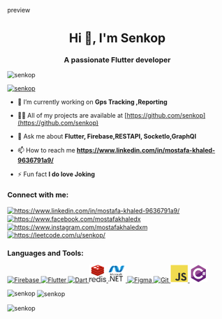 
preview
<h1 align="center">Hi 👋, I'm Senkop</h1>
<h3 align="center">A passionate Flutter developer</h3>

<p align="left"> <img src="https://komarev.com/ghpvc/?username=senkop&label=Profile%20views&color=0e75b6&style=flat" alt="senkop" /> </p>

<p align="left"> <a href="https://github.com/ryo-ma/github-profile-trophy"><img src="https://github-profile-trophy.vercel.app/?username=senkop" alt="senkop" /></a> </p>

- 🔭 I’m currently working on **Gps Tracking ,Reporting**

- 👨‍💻 All of my projects are available at [https://github.com/senkop](https://github.com/senkop)

- 💬 Ask me about **Flutter, Firebase,RESTAPI, SocketIo,GraphQl**

- 📫 How to reach me **https://www.linkedin.com/in/mostafa-khaled-9636791a9/**

- ⚡ Fun fact **I do love Joking**

<h3 align="left">Connect with me:</h3>
<p align="left">
<a href="https://linkedin.com/in/https://www.linkedin.com/in/mostafa-khaled-9636791a9/" target="blank"><img align="center" src="https://raw.githubusercontent.com/rahuldkjain/github-profile-readme-generator/master/src/images/icons/Social/linked-in-alt.svg" alt="https://www.linkedin.com/in/mostafa-khaled-9636791a9/" height="30" width="40" /></a>
<a href="https://fb.com/https://www.facebook.com/mostafakhaledx" target="blank"><img align="center" src="https://raw.githubusercontent.com/rahuldkjain/github-profile-readme-generator/master/src/images/icons/Social/facebook.svg" alt="https://www.facebook.com/mostafakhaledx" height="30" width="40" /></a>
<a href="https://instagram.com/https://www.instagram.com/mostafakhaledxm" target="blank"><img align="center" src="https://raw.githubusercontent.com/rahuldkjain/github-profile-readme-generator/master/src/images/icons/Social/instagram.svg" alt="https://www.instagram.com/mostafakhaledxm" height="30" width="40" /></a>
<a href="https://www.leetcode.com/https://leetcode.com/u/senkop/" target="blank"><img align="center" src="https://raw.githubusercontent.com/rahuldkjain/github-profile-readme-generator/master/src/images/icons/Social/leet-code.svg" alt="https://leetcode.com/u/senkop/" height="30" width="40" /></a>
</p>

<h3 align="left">Languages and Tools:</h3>
<p align="left">
  <a href="https://firebase.google.com/" target="_blank" rel="noreferrer"> 
    <img src="https://www.vectorlogo.zone/logos/firebase/firebase-icon.svg" alt="Firebase" width="40" height="40"/> 
  </a> 
  <a href="https://flutter.dev" target="_blank" rel="noreferrer"> 
    <img src="https://www.vectorlogo.zone/logos/flutterio/flutterio-icon.svg" alt="Flutter" width="40" height="40"/> 
  </a>
  <a href="https://dart.dev" target="_blank" rel="noreferrer"> 
    <img src="https://www.vectorlogo.zone/logos/dartlang/dartlang-icon.svg" alt="Dart" width="40" height="40"/> 
  </a>
  <a href="https://redis.io" target="_blank" rel="noreferrer"> 
    <img src="https://raw.githubusercontent.com/devicons/devicon/master/icons/redis/redis-original-wordmark.svg" alt="Redis" width="40" height="40"/> 
  </a> 
  <a href="https://dotnet.microsoft.com/" target="_blank" rel="noreferrer">
    <img src="https://raw.githubusercontent.com/devicons/devicon/master/icons/dot-net/dot-net-original-wordmark.svg" alt=".NET" width="40" height="40"/> 
  </a>
  <a href="https://www.figma.com/" target="_blank" rel="noreferrer">
    <img src="https://www.vectorlogo.zone/logos/figma/figma-icon.svg" alt="Figma" width="40" height="40"/> 
  </a>
  <a href="https://git-scm.com/" target="_blank" rel="noreferrer">
    <img src="https://www.vectorlogo.zone/logos/git-scm/git-scm-icon.svg" alt="Git" width="40" height="40"/>
  </a> 
  <a href="https://developer.mozilla.org/en-US/docs/Web/JavaScript" target="_blank" rel="noreferrer"> 
    <img src="https://raw.githubusercontent.com/devicons/devicon/master/icons/javascript/javascript-original.svg" alt="JavaScript" width="40" height="40"/> 
  </a>
  <a href="https://www.w3schools.com/cs/" target="_blank" rel="noreferrer"> 
    <img src="https://raw.githubusercontent.com/devicons/devicon/master/icons/csharp/csharp-original.svg" alt="C#" width="40" height="40"/> 
  </a>
</p>


<p>
  <img align="left" src="https://github-readme-stats.vercel.app/api/top-langs?username=senkop&show_icons=true&locale=en&layout=compact" alt="senkop" />
</p>

<p>&nbsp;<img align="center" src="https://github-readme-stats.vercel.app/api?username=senkop&show_icons=true&locale=en" alt="senkop" /></p>

<p><img align="center" src="https://github-readme-streak-stats.herokuapp.com/?user=senkop&" alt="senkop" /></p>


